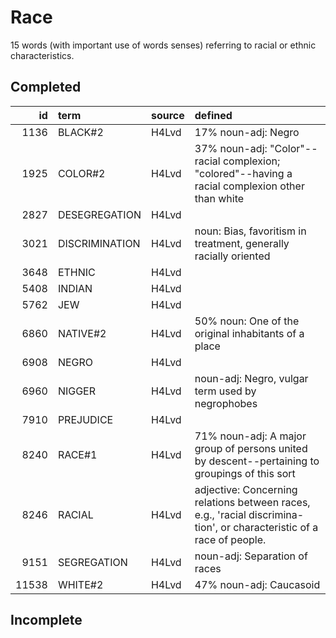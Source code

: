 # Race

15 words (with important use of words senses) referring to racial or ethnic characteristics.

## Completed

|    id | term           | source   | defined                                                                                                                 |
|------:|:---------------|:---------|:------------------------------------------------------------------------------------------------------------------------|
|  1136 | BLACK#2        | H4Lvd    | 17% noun-adj: Negro                                                                                                     |
|  1925 | COLOR#2        | H4Lvd    | 37% noun-adj: "Color"--racial complexion; "colored"--having a racial complexion  other than white                       |
|  2827 | DESEGREGATION  | H4Lvd    |                                                                                                                         |
|  3021 | DISCRIMINATION | H4Lvd    | noun: Bias, favoritism in treatment, generally racially oriented                                                        |
|  3648 | ETHNIC         | H4Lvd    |                                                                                                                         |
|  5408 | INDIAN         | H4Lvd    |                                                                                                                         |
|  5762 | JEW            | H4Lvd    |                                                                                                                         |
|  6860 | NATIVE#2       | H4Lvd    | 50% noun: One of the original inhabitants of a place                                                                    |
|  6908 | NEGRO          | H4Lvd    |                                                                                                                         |
|  6960 | NIGGER         | H4Lvd    | noun-adj: Negro, vulgar term used by negrophobes                                                                        |
|  7910 | PREJUDICE      | H4Lvd    |                                                                                                                         |
|  8240 | RACE#1         | H4Lvd    | 71% noun-adj: A major group of persons united by descent--pertaining to  groupings of this sort                         |
|  8246 | RACIAL         | H4Lvd    | adjective: Concerning relations between races, e.g., 'racial discrimina-  tion', or characteristic of a race of people. |
|  9151 | SEGREGATION    | H4Lvd    | noun-adj: Separation of races                                                                                           |
| 11538 | WHITE#2        | H4Lvd    | 47% noun-adj: Caucasoid                                                                                                 |

## Incomplete

